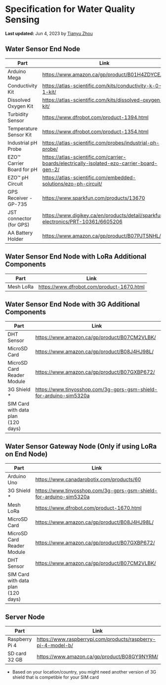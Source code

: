 # Specification for Water Quality Sensing 

**Last updated:** Jun 4, 2023 by [Tianyu Zhou](https://gitlab.cas.mcmaster.ca/KrunkZhou)

## Water Sensor End Node

| Part                    | Link                                                               |
| ----------------------- | ------------------------------------------------------------------ |
| Arduino Mega            | https://www.amazon.ca/gp/product/B01H4ZDYCE/                       |
| Conductivity Kit        | https://atlas-scientific.com/kits/conductivity-k-0-1-kit/          |
| Dissolved Oxygen Kit    | https://atlas-scientific.com/kits/dissolved-oxygen-kit/            |
| Turbidity Sensor        | https://www.dfrobot.com/product-1394.html                          |
| Temperature Sensor Kit  | https://www.dfrobot.com/product-1354.html                          |
| Industrial pH Probe     | https://atlas-scientific.com/probes/industrial-ph-probe/           |
| EZO™ Carrier Board for pH | https://atlas-scientific.com/carrier-boards/electrically-isolated-ezo-carrier-board-gen-2/ |
| EZO™ pH Circuit         | https://atlas-scientific.com/embedded-solutions/ezo-ph-circuit/    |
| GPS Receiver - GP-735   | https://www.sparkfun.com/products/13670                            |
| JST connector (for GPS) | https://www.digikey.ca/en/products/detail/sparkfun-electronics/PRT-10361/6605206 |
| AA Battery Holder       | https://www.amazon.ca/gp/product/B07PJT5NHL/                       |

## Water Sensor End Node with **LoRa** Additional Components

| Part                    | Link                                                               |
| ----------------------- | ------------------------------------------------------------------ |
| Mesh LoRa               | https://www.dfrobot.com/product-1670.html                          |

## Water Sensor End Node with **3G** Additional Components

| Part                    | Link                                                               |
| ----------------------- | ------------------------------------------------------------------ |
| DHT Sensor                                  | https://www.amazon.ca/gp/product/B07CM2VLBK/                                     |
| MicroSD Card                                | https://www.amazon.ca/gp/product/B08J4HJ98L/                                     |
| MicroSD Card Reader Module                  | https://www.amazon.ca/gp/product/B07GXBP672/                                     |
| 3G Shield *                                 | https://www.tinyosshop.com/3g-gprs-gsm-shield-for-arduino-sim5320a               |
| SIM Card with data plan (120 days)          |                                                                                  |

## Water Sensor Gateway Node (Only if using LoRa on End Node)

| Part                                        | Link                                                                             |
| ------------------------------------------- | -------------------------------------------------------------------------------- |
| Arduino Uno                                 | https://www.canadarobotix.com/products/60                                        |
| 3G Shield *                                 | https://www.tinyosshop.com/3g-gprs-gsm-shield-for-arduino-sim5320a               |
| Mesh LoRa                                   | https://www.dfrobot.com/product-1670.html                                        |
| MicroSD Card                                | https://www.amazon.ca/gp/product/B08J4HJ98L/                                     |
| MicroSD Card Reader Module                  | https://www.amazon.ca/gp/product/B07GXBP672/                                     |
| DHT Sensor                                  | https://www.amazon.ca/gp/product/B07CM2VLBK/                                     |
| SIM Card with data plan (120 days)          |                                                                                  |

## Server Node

| Part           | Link                                                         |
| -------------- | ------------------------------------------------------------ |
| Raspberry Pi 4 | https://www.raspberrypi.com/products/raspberry-pi-4-model-b/ |
| SD card 32 GB  | https://www.amazon.ca/gp/product/B08GY9NYRM/                 |


* Based on your location/country, you might need another version of 3G shield that is competible for your SIM card
